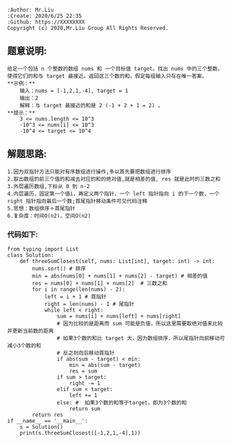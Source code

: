    :Author: Mr.Liu
    :Create: 2020/6/25 22:35
    :Github: https://XXXXXXXX
    Copyright (c) 2020,Mr.Liu Group All Rights Reserved.

## 题意说明:
    给定一个包括 n 个整数的数组 nums 和 一个目标值 target。找出 nums 中的三个整数，使得它们的和与 target 最接近。返回这三个数的和。假定每组输入只存在唯一答案。
    **示例：**
        输入：nums = [-1,2,1,-4], target = 1
        输出：2
        解释：与 target 最接近的和是 2 (-1 + 2 + 1 = 2) 。
    **提示：**
        3 <= nums.length <= 10^3
        -10^3 <= nums[i] <= 10^3
        -10^4 <= target <= 10^4

## 解题思路:
    1.因为双指针方法只能对有序数组进行操作,多以首先要把数组进行排序
    2.取出数组的前三个值的和减去对应的和的绝对值,就是相差的值, res 就是此时的三数之和
    3.外层遍历数组,下标从 0 到 n-2
    4.内层遍历，固定第一个值i，再定义两个指针，一个 left 指针指向 i 的下一个数，一个 right 指针指向最后一个数;首尾指针移动条件可见代码注释
    5.思想：数组排序＋首尾指针
    6.复杂度：时间O(n2)，空间O(n2)

### 代码如下:
    from typing import List
    class Solution:
        def threeSumClosest(self, nums: List[int], target: int) -> int:
            nums.sort() # 排序
            min = abs(nums[0] + nums[1] + nums[2] - target) # 相差的值
            res = nums[0] + nums[1] + nums[2]  # 三数之和
            for i in range(len(nums) - 2):
                left = i + 1 # 首指针
                right = len(nums) - 1 # 尾指针
                while left < right:
                    sum = nums[i] + nums[left] + nums[right]
                    # 因为比较的是距离而 sum 可能是负值，所以这里需要取绝对值来比较并更新当前数的距离
                    # 如果3个数的和比 target 大，因为数组排序，所以尾指针向前移动可减小3个数的和
                    # 反之则向后移动首指针
                    if abs(sum - target) < min:
                        min = abs(sum - target)
                        res = sum
                    if sum > target:
                        right -= 1
                    elif sum < target:
                        left += 1
                    else: #  如果3个数的和等于target，即为3个数的和
                        return sum
            return res
    if __name__ == '__main__':
        s = Solution()
        print(s.threeSumClosest([-1,2,1,-4],1))
